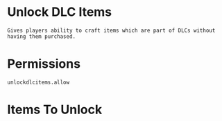 # Unlock DLC Items
    Gives players ability to craft items which are part of DLCs without having them purchased.

# Permissions
    unlockdlcitems.allow

# Items To Unlock
